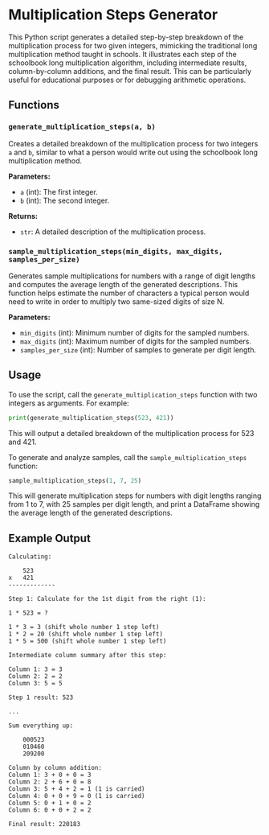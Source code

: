 # Multiplication Steps Generator

This Python script generates a detailed step-by-step breakdown of the multiplication process for two given integers, mimicking the traditional long multiplication method taught in schools. It illustrates each step of the schoolbook long multiplication algorithm, including intermediate results, column-by-column additions, and the final result. This can be particularly useful for educational purposes or for debugging arithmetic operations.

## Functions

### `generate_multiplication_steps(a, b)`
Creates a detailed breakdown of the multiplication process for two integers `a` and `b`, similar to what a person would write out using the schoolbook long multiplication method.

**Parameters:**
- `a` (int): The first integer.
- `b` (int): The second integer.

**Returns:**
- `str`: A detailed description of the multiplication process.

### `sample_multiplication_steps(min_digits, max_digits, samples_per_size)`
Generates sample multiplications for numbers with a range of digit lengths and computes the average length of the generated descriptions. This function helps estimate the number of characters a typical person would need to write in order to multiply two same-sized digits of size N.

**Parameters:**
- `min_digits` (int): Minimum number of digits for the sampled numbers.
- `max_digits` (int): Maximum number of digits for the sampled numbers.
- `samples_per_size` (int): Number of samples to generate per digit length.

## Usage

To use the script, call the `generate_multiplication_steps` function with two integers as arguments. For example:

```python
print(generate_multiplication_steps(523, 421))
```

This will output a detailed breakdown of the multiplication process for 523 and 421.

To generate and analyze samples, call the `sample_multiplication_steps` function:

```python
sample_multiplication_steps(1, 7, 25)
```

This will generate multiplication steps for numbers with digit lengths ranging from 1 to 7, with 25 samples per digit length, and print a DataFrame showing the average length of the generated descriptions.

## Example Output

```plaintext
Calculating:

    523
x   421
-------------

Step 1: Calculate for the 1st digit from the right (1):

1 * 523 = ?

1 * 3 = 3 (shift whole number 1 step left)
1 * 2 = 20 (shift whole number 1 step left)
1 * 5 = 500 (shift whole number 1 step left)

Intermediate column summary after this step:

Column 1: 3 = 3
Column 2: 2 = 2
Column 3: 5 = 5

Step 1 result: 523

...

Sum everything up:

    000523
    010460
    209200

Column by column addition:
Column 1: 3 + 0 + 0 = 3
Column 2: 2 + 6 + 0 = 8
Column 3: 5 + 4 + 2 = 1 (1 is carried)
Column 4: 0 + 0 + 9 = 0 (1 is carried)
Column 5: 0 + 1 + 0 = 2
Column 6: 0 + 0 + 2 = 2

Final result: 220183
```